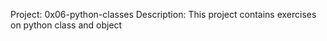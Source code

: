 Project: 0x06-python-classes
Description: This project contains exercises on python class and object
